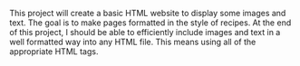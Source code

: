 This project will create a basic HTML website to display some images and text.
The goal is to make pages formatted in the style of recipes. 
At the end of this project, I should be able to efficiently include images and text in a well formatted way
into any HTML file. This means using all of the appropriate HTML tags. 